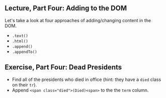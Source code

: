 ## Lecture, Part Four: Adding to the DOM

Let's take a look at four approaches of adding/changing content in the DOM.

* `.text()`
* `.html()`
* `.append()`
* `.appendTo()`

## Exercise, Part Four: Dead Presidents

* Find all of the presidents who died in office (hint: they have a `died` class on their `tr`).
* Append `<span class="died">(Died)<span>` to the the `term` column.
